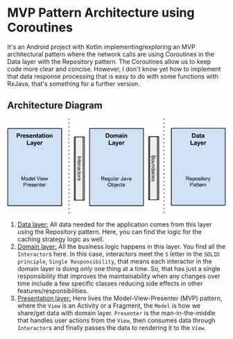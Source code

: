 # MVP Pattern Architecture using Coroutines

It's an Android project with Kotlin implementing/exploring an MVP architectural pattern where the network calls are using  Coroutines in the Data layer with the Repository pattern. 
The Coroutines allow us to keep code more clear and concise. However, I don't know yet how to implement that data response processing that is easy to do with some functions with RxJava, that's something for a further version.

## Architecture Diagram
![App architecture](/images/architecture_android.png)

1. [Data layer:](https://github.com/llanox/OMDb/tree/master/app/src/main/java/com/gabo/ramo/data) All data needed for the application comes from this layer using the Repository pattern. Here, you can find the logic for the caching strategy logic as well.
2. [Domain layer:](https://github.com/llanox/OMDb/tree/master/app/src/main/java/com/gabo/ramo/domain)  All the business logic happens in this layer. You find all the `Interactor`s here. In this case, interactors meet the `S` letter in the `SOLID principle`, `Single Responsibility`, that means each interactor in the domain layer is doing only one thing at a time. So, that has just a single responsibility that improves the maintainability when any changes over time include a few specific classes reducing side effects in other features/responsibilities.
3. [Presentation layer:](https://github.com/llanox/OMDb/tree/master/app/src/main/java/com/gabo/ramo/presentation) Here lives the Model-View-Presenter (MVP) pattern, where the `View` is an Activity or a Fragment, the `Model` is how we share/get data with domain layer. `Presenter` is the man-in-the-middle that handles user actions from the `View`, then consumes data through `Interactor`s and finally passes the data to rendering it to the `View`.
